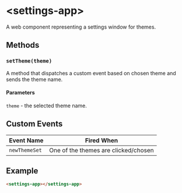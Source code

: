 # &lt;settings-app&gt;

A web component representing a settings window for themes.

## Methods

### `setTheme(theme)`

A method that dispatches a custom event based on chosen theme and sends the theme name.

#### Parameters

`theme` - the selected theme name.

## Custom Events

| Event Name | Fired When |
|------------|------------|
|`newThemeSet`|One of the themes are clicked/chosen|

## Example

```html
<settings-app></settings-app>
```